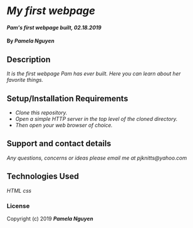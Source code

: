 # _My first webpage_

#### _Pam's first webpage built, 02.18.2019_

#### By _**Pamela Nguyen**_

## Description

_It is the first webpage Pam has ever built. Here you can learn about her favorite things._

## Setup/Installation Requirements

* _Clone this repository._
* _Open a simple HTTP server in the top level of the cloned directory._
* _Then open your web browser of choice._

## Support and contact details

_Any questions, concerns or ideas please email me at pjknitts@yahoo.com_

## Technologies Used

_HTML_
_css_

### License


Copyright (c) 2019 **_Pamela Nguyen_**
